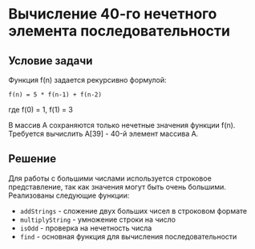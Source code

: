 # Вычисление 40-го нечетного элемента последовательности

## Условие задачи
Функция f(n) задается рекурсивно формулой:
```
f(n) = 5 * f(n-1) + f(n-2)
```
где f(0) = 1, f(1) = 3

В массив A сохраняются только нечетные значения функции f(n).
Требуется вычислить A[39] - 40-й элемент массива A.

## Решение

Для работы с большими числами используется строковое представление, так как значения могут быть очень большими. Реализованы следующие функции:

- `addStrings` - сложение двух больших чисел в строковом формате
- `multiplyString` - умножение строки на число
- `isOdd` - проверка на нечетность числа
- `find` - основная функция для вычисления последовательности
